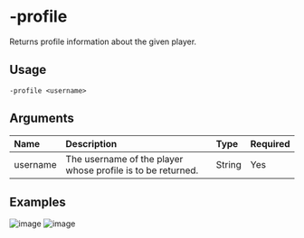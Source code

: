 # -profile
Returns profile information about the given player.

## Usage
```
-profile <username>
```

## Arguments
Name | Description | Type | Required
:-- | :-- | :-- | :--
username | The username of the player whose profile is to be returned. | String | Yes

## Examples
![image]()
![image]()